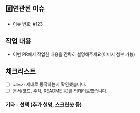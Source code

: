 ## #️⃣연관된 이슈
- 이슈 번호: #123

## 작업 내용
- 이번 PR에서 작업한 내용을 간략히 설명해주세요(이미지 첨부 가능)

## 체크리스트
- [ ] 코드가 제대로 동작하는지 확인했습니다.
- [ ] 문서(코드, 주석, README 등)를 업데이트했습니다.

### 기타 - 선택 (추가 설명, 스크린샷 등)
